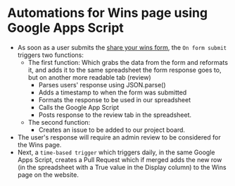 # Automations for Wins page using Google Apps Script

* As soon as a user submits the [share your wins form](https://docs.google.com/forms/d/e/1FAIpQLSeTiFjtxKbYgrJHAdFUovXlE55BdwwUQ9NePOXRY2q-h-w1tg/viewform), the `On form submit` triggers two functions:
     * The first function: Which grabs the data from the form and reformats it, and adds it to the same spreadsheet the form response goes to, but on another more readable tab (review)
          * Parses users' response using JSON.parse() 
          * Adds a timestamp to when the form was submitted
          * Formats the response to be used in our spreadsheet
          * Calls the Google App Script
          * Posts response to the review tab in the spreadsheet.
     * The second function:
          * Creates an issue to be added to our project board.
* The user's response will require an admin review to be considered for the Wins page.
* Next, a `time-based trigger` which triggers daily, in the same Google Apps Script, creates a Pull Request which if merged adds the new row (in the spreadsheet with a True value in the Display column) to the Wins page on the website.